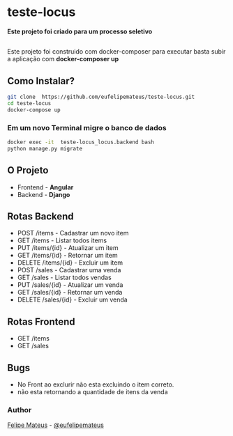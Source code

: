 # teste-locus

  **Este projeto foi criado para um processo seletivo**

##

Este  projeto foi construido com  docker-composer para executar basta subir a aplicação com **docker-composer up**

## Como Instalar?

```bash
git clone  https://github.com/eufelipemateus/teste-locus.git
cd teste-locus
docker-compose up
```

### Em um novo Terminal migre o banco de dados

```bash
docker exec -it  teste-locus_locus.backend bash
python manage.py migrate
```

## O Projeto

- Frontend - **Angular**
- Backend - **Django**

## Rotas Backend

- POST /items - Cadastrar um novo item
- GET /items - Listar todos items
- PUT /items/{id} - Atualizar um item
- GET /items/{id} - Retornar um item
- DELETE /items/{id} - Excluir um item
- POST /sales - Cadastrar uma venda
- GET /sales - Listar todos vendas
- PUT /sales/{id} - Atualizar um venda
- GET /sales/{id} - Retornar um venda
- DELETE /sales/{id} - Excluir um venda

## Rotas Frontend

- GET /items
- GET /sales

## Bugs

- No Front ao exclurir não esta excluindo o item correto.
- não esta retornando a quantidade de itens da venda

### Author

[Felipe Mateus](https://felipemateus.com) - [@eufelipemateus](https://github.com/eufelipemateus)
